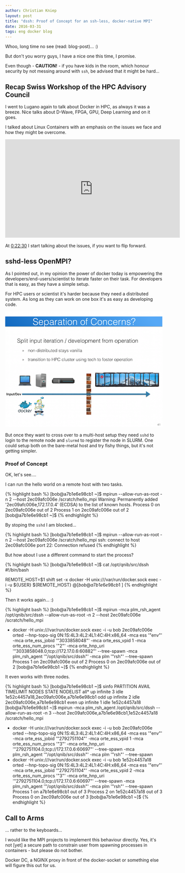 ```yaml
---
author: Christian Kniep
layout: post
title: "dssh: Proof of Concept for an ssh-less, docker-native MPI"
date: 2016-03-31
tags: eng docker blog 
---
```


Whoo, long time no see (read: blog-post)... :)

But don't you worry guys, I have a nice one this time, I promise. 

Even though - <b>CAUTION!</b> - if you have kids in the room, which honour security by not messing around with `ssh`, be advised that it might be hard... 

## Recap Swiss Workshop of the HPC Advisory Council

I went to Lugano again to talk about Docker in HPC, as always it was a breeze.
Nice talks about D-Wave, FPGA, GPU, Deep Learning and on it goes. 

I talked about Linux Containers with an emphasis on the issues we face and how they might be overcome.

<iframe width="560" height="315" src="https://www.youtube.com/embed/3gTJj-HuZuo?list=PLfE3_wJGw9KS3PBvqEcDdpiODeDjAs5v8" frameborder="0" allowfullscreen></iframe>

At [0:22:30](https://youtu.be/3gTJj-HuZuo?list=PLfE3_wJGw9KS3PBvqEcDdpiODeDjAs5v8&t=1350) I start talking about the issues, if you want to flip forward.

## sshd-less OpenMPI?

As I pointed out, in my opinion the power of docker today is empowering the developers/end-users/scientist to iterate faster on their task. For developers that is easy, as they have a simple setup.

For HPC users or scientist it's harder because they need a distributed system. As long as they can work on one box it's as easy as developing code.

![](/pics/2016-03-31/multihost_mpi.png)

But once they want to cross over to a multi-host setup they need `sshd` to login to the remote node and `slurmd` to register the node in SLURM. One could setup both on the bare-metal host and try fishy things, but it's not getting simpler.


### Proof of Concept

OK, let's see....

I can run the hello world on a remote host with two tasks.

{% highlight bash %}
[bob@a7b1e6e98cb1 ~]$ mpirun --allow-run-as-root -n 2 --host 2ec09afc006e /scratch/hello_mpi
Warning: Permanently added '2ec09afc006e,172.17.0.4' (ECDSA) to the list of known hosts.
Process 0 on 2ec09afc006e out of 2
Process 1 on 2ec09afc006e out of 2
[bob@a7b1e6e98cb1 ~]$
{% endhighlight %}

By stoping the `sshd` I am blocked...

{% highlight bash %}
[bob@a7b1e6e98cb1 ~]$ mpirun --allow-run-as-root -n 2 --host 2ec09afc006e /scratch/hello_mpi
ssh: connect to host 2ec09afc006e port 22: Connection refused
{% endhighlight %}

But how about I use a different command to start the process?

{% highlight bash %}
[bob@a7b1e6e98cb1 ~]$ cat /opt/qnib/src/dssh
#!/bin/bash

REMOTE_HOST=$1
shift
set -x
docker -H unix:///var/run/docker.sock exec -i -u ${USER} ${REMOTE_HOST} $@
[bob@a7b1e6e98cb1 ~]$
{% endhighlight %}

Then it works again... :)

{% highlight bash %}
[bob@a7b1e6e98cb1 ~]$ mpirun -mca plm_rsh_agent /opt/qnib/src/dssh --allow-run-as-root -n 2 --host 2ec09afc006e /scratch/hello_mpi
+ docker -H unix:///var/run/docker.sock exec -i -u bob 2ec09afc006e orted --hnp-topo-sig 0N:1S:4L3:4L2:4L1:4C:4H:x86_64 -mca ess '"env"' -mca orte_ess_jobid '"3033858048"' -mca orte_ess_vpid 1 -mca orte_ess_num_procs '"2"' -mca orte_hnp_uri '"3033858048.0;tcp://172.17.0.6:60882"' --tree-spawn -mca plm_rsh_agent '"/opt/qnib/src/dssh"' -mca plm '"rsh"' --tree-spawn
Process 1 on 2ec09afc006e out of 2
Process 0 on 2ec09afc006e out of 2
[bob@a7b1e6e98cb1 ~]$
{% endhighlight %}

It even works with three nodes.

{% highlight bash %}
[bob@a7b1e6e98cb1 ~]$ sinfo
PARTITION AVAIL  TIMELIMIT  NODES  STATE NODELIST
all*         up   infinite      3   idle 1e52c4457a18,2ec09afc006e,a7b1e6e98cb1
odd          up   infinite      2   idle 2ec09afc006e,a7b1e6e98cb1
even         up   infinite      1   idle 1e52c4457a18
[bob@a7b1e6e98cb1 ~]$ mpirun -mca plm_rsh_agent /opt/qnib/src/dssh --allow-run-as-root -n 3 --host 2ec09afc006e,a7b1e6e98cb1,1e52c4457a18 /scratch/hello_mpi
+ docker -H unix:///var/run/docker.sock exec -i -u bob 2ec09afc006e orted --hnp-topo-sig 0N:1S:4L3:4L2:4L1:4C:4H:x86_64 -mca ess '"env"' -mca orte_ess_jobid '"2792751104"' -mca orte_ess_vpid 1 -mca orte_ess_num_procs '"3"' -mca orte_hnp_uri '"2792751104.0;tcp://172.17.0.6:60697"' --tree-spawn -mca plm_rsh_agent '"/opt/qnib/src/dssh"' -mca plm '"rsh"' --tree-spawn
+ docker -H unix:///var/run/docker.sock exec -i -u bob 1e52c4457a18 orted --hnp-topo-sig 0N:1S:4L3:4L2:4L1:4C:4H:x86_64 -mca ess '"env"' -mca orte_ess_jobid '"2792751104"' -mca orte_ess_vpid 2 -mca orte_ess_num_procs '"3"' -mca orte_hnp_uri '"2792751104.0;tcp://172.17.0.6:60697"' --tree-spawn -mca plm_rsh_agent '"/opt/qnib/src/dssh"' -mca plm '"rsh"' --tree-spawn
Process 1 on a7b1e6e98cb1 out of 3
Process 2 on 1e52c4457a18 out of 3
Process 0 on 2ec09afc006e out of 3
[bob@a7b1e6e98cb1 ~]$
{% endhighlight %}

## Call to Arms

... rather to the keyboards...

I would like the MPI projects to implement this behaviour directly. Yes, it's not [yet] a secure path to constrain user from spawning processes in containers - but please do not bother.

Docker DC, a NGINX proxy in front of the docker-socket or something else will figure this out for us. 
